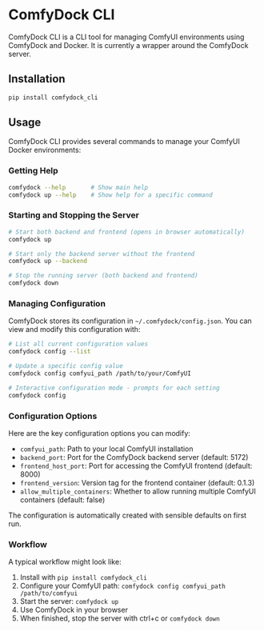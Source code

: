 # ComfyDock CLI

ComfyDock CLI is a CLI tool for managing ComfyUI environments using ComfyDock and Docker. It is currently a wrapper around the ComfyDock server.

## Installation

```bash
pip install comfydock_cli
```

## Usage

ComfyDock CLI provides several commands to manage your ComfyUI Docker environments:

### Getting Help

```bash
comfydock --help       # Show main help
comfydock up --help    # Show help for a specific command
```

### Starting and Stopping the Server

```bash
# Start both backend and frontend (opens in browser automatically)
comfydock up

# Start only the backend server without the frontend
comfydock up --backend

# Stop the running server (both backend and frontend)
comfydock down
```

### Managing Configuration

ComfyDock stores its configuration in `~/.comfydock/config.json`. You can view and modify this configuration with:

```bash
# List all current configuration values
comfydock config --list

# Update a specific config value
comfydock config comfyui_path /path/to/your/ComfyUI

# Interactive configuration mode - prompts for each setting
comfydock config
```

### Configuration Options

Here are the key configuration options you can modify:

- `comfyui_path`: Path to your local ComfyUI installation
- `backend_port`: Port for the ComfyDock backend server (default: 5172)
- `frontend_host_port`: Port for accessing the ComfyUI frontend (default: 8000)
- `frontend_version`: Version tag for the frontend container (default: 0.1.3)
- `allow_multiple_containers`: Whether to allow running multiple ComfyUI containers (default: false)

The configuration is automatically created with sensible defaults on first run.

### Workflow

A typical workflow might look like:

1. Install with `pip install comfydock_cli`
2. Configure your ComfyUI path: `comfydock config comfyui_path /path/to/comfyui`
3. Start the server: `comfydock up`
4. Use ComfyDock in your browser
5. When finished, stop the server with ctrl+c or `comfydock down`
